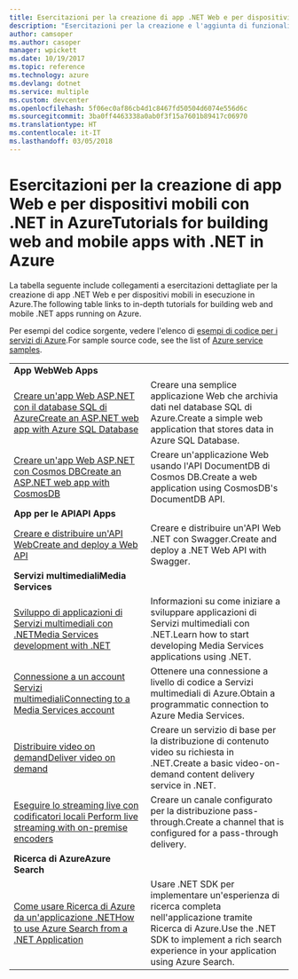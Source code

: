 ```yaml
---
title: Esercitazioni per la creazione di app .NET Web e per dispositivi mobili in Azure
description: "Esercitazioni per la creazione e l'aggiunta di funzionalità alle app .NET Web e per dispositivi mobili tramite i servizi di Azure."
author: camsoper
ms.author: casoper
manager: wpickett
ms.date: 10/19/2017
ms.topic: reference
ms.technology: azure
ms.devlang: dotnet
ms.service: multiple
ms.custom: devcenter
ms.openlocfilehash: 5f06ec0af86cb4d1c8467fd50504d6074e556d6c
ms.sourcegitcommit: 3ba0ff4463338a0ab0f3f15a7601b89417c06970
ms.translationtype: HT
ms.contentlocale: it-IT
ms.lasthandoff: 03/05/2018
---
```

# <a name="tutorials-for-building-web-and-mobile-apps-with-net-in-azure"></a><span data-ttu-id="b7875-103">Esercitazioni per la creazione di app Web e per dispositivi mobili con .NET in Azure</span><span class="sxs-lookup"><span data-stu-id="b7875-103">Tutorials for building web and mobile apps with .NET in Azure</span></span>

<span data-ttu-id="b7875-104">La tabella seguente include collegamenti a esercitazioni dettagliate per la creazione di app .NET Web e per dispositivi mobili in esecuzione in Azure.</span><span class="sxs-lookup"><span data-stu-id="b7875-104">The following table links to in-depth tutorials for building web and mobile .NET apps running on Azure.</span></span>

<span data-ttu-id="b7875-105">Per esempi del codice sorgente, vedere l'elenco di [esempi di codice per i servizi di Azure](https://azure.microsoft.com/resources/samples/?platform=dotnet).</span><span class="sxs-lookup"><span data-stu-id="b7875-105">For sample source code, see the list of [Azure service samples](https://azure.microsoft.com/resources/samples/?platform=dotnet).</span></span>

| | |
|---|---|
| <span data-ttu-id="b7875-106">**App Web**</span><span class="sxs-lookup"><span data-stu-id="b7875-106">**Web Apps**</span></span>||
| <span data-ttu-id="b7875-107">[Creare un'app Web ASP.NET con il database SQL di Azure][1]</span><span class="sxs-lookup"><span data-stu-id="b7875-107">[Create an ASP.NET web app with Azure SQL Database][1]</span></span> | <span data-ttu-id="b7875-108">Creare una semplice applicazione Web che archivia dati nel database SQL di Azure.</span><span class="sxs-lookup"><span data-stu-id="b7875-108">Create a simple web application that stores data in Azure SQL Database.</span></span> | 
| <span data-ttu-id="b7875-109">[Creare un'app Web ASP.NET con Cosmos DB][2]</span><span class="sxs-lookup"><span data-stu-id="b7875-109">[Create an ASP.NET web app with CosmosDB][2]</span></span> | <span data-ttu-id="b7875-110">Creare un'applicazione Web usando l'API DocumentDB di Cosmos DB.</span><span class="sxs-lookup"><span data-stu-id="b7875-110">Create a web application using CosmosDB's DocumentDB API.</span></span> | 
| <span data-ttu-id="b7875-111">**App per le API**</span><span class="sxs-lookup"><span data-stu-id="b7875-111">**API Apps**</span></span>||
| <span data-ttu-id="b7875-112">[Creare e distribuire un'API Web][3]</span><span class="sxs-lookup"><span data-stu-id="b7875-112">[Create and deploy a Web API][3]</span></span> | <span data-ttu-id="b7875-113">Creare e distribuire un'API Web .NET con Swagger.</span><span class="sxs-lookup"><span data-stu-id="b7875-113">Create and deploy a .NET Web API with Swagger.</span></span> | 
| <span data-ttu-id="b7875-114">**Servizi multimediali**</span><span class="sxs-lookup"><span data-stu-id="b7875-114">**Media Services**</span></span> | |
| <span data-ttu-id="b7875-115">[Sviluppo di applicazioni di Servizi multimediali con .NET][6]</span><span class="sxs-lookup"><span data-stu-id="b7875-115">[Media Services development with .NET][6]</span></span> | <span data-ttu-id="b7875-116">Informazioni su come iniziare a sviluppare applicazioni di Servizi multimediali con .NET.</span><span class="sxs-lookup"><span data-stu-id="b7875-116">Learn how to start developing Media Services applications using .NET.</span></span> |
| <span data-ttu-id="b7875-117">[Connessione a un account Servizi multimediali][7]</span><span class="sxs-lookup"><span data-stu-id="b7875-117">[Connecting to a Media Services account][7]</span></span> | <span data-ttu-id="b7875-118">Ottenere una connessione a livello di codice a Servizi multimediali di Azure.</span><span class="sxs-lookup"><span data-stu-id="b7875-118">Obtain a programmatic connection to  Azure Media Services.</span></span> |
| <span data-ttu-id="b7875-119">[Distribuire video on demand][4]</span><span class="sxs-lookup"><span data-stu-id="b7875-119">[Deliver video on demand][4]</span></span> | <span data-ttu-id="b7875-120">Creare un servizio di base per la distribuzione di contenuto video su richiesta in .NET.</span><span class="sxs-lookup"><span data-stu-id="b7875-120">Create a basic video-on-demand content delivery service in .NET.</span></span> | 
| <span data-ttu-id="b7875-121">[Eseguire lo streaming live con codificatori locali ][8]</span><span class="sxs-lookup"><span data-stu-id="b7875-121">[Perform live streaming with on-premise encoders ][8]</span></span> | <span data-ttu-id="b7875-122">Creare un canale configurato per la distribuzione pass-through.</span><span class="sxs-lookup"><span data-stu-id="b7875-122">Create a channel that is configured for a pass-through delivery.</span></span> |
| <span data-ttu-id="b7875-123">**Ricerca di Azure**</span><span class="sxs-lookup"><span data-stu-id="b7875-123">**Azure Search**</span></span>||
| <span data-ttu-id="b7875-124">[Come usare Ricerca di Azure da un'applicazione .NET][5]</span><span class="sxs-lookup"><span data-stu-id="b7875-124">[How to use Azure Search from a .NET Application][5]</span></span> | <span data-ttu-id="b7875-125">Usare .NET SDK per implementare un'esperienza di ricerca completa nell'applicazione tramite Ricerca di Azure.</span><span class="sxs-lookup"><span data-stu-id="b7875-125">Use the .NET SDK to implement a rich search experience in your application using Azure Search.</span></span> | 



[1]: /azure/app-service-web/app-service-web-tutorial-dotnet-sqldatabase
[2]: /azure/documentdb/documentdb-dotnet-application
[3]: /azure/app-service-api/app-service-api-dotnet-get-started
[4]: /azure/media-services/media-services-dotnet-get-started
[5]: /azure/search/search-howto-dotnet-sdk
[6]: /azure/media-services/media-services-dotnet-how-to-use
[7]: /azure/media-services/media-services-dotnet-connect-programmatically
[8]: /azure/media-services/media-services-dotnet-live-encode-with-onpremises-encoders